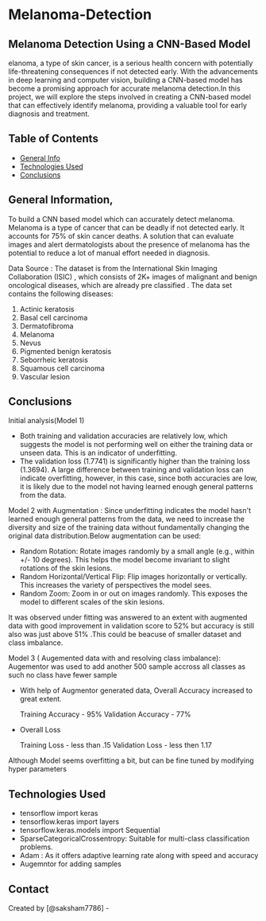 # Melanoma-Detection

## Melanoma Detection Using a CNN-Based Model
> 
elanoma, a type of skin cancer, is a serious health concern with potentially life-threatening consequences if not detected early. With the advancements in deep learning and computer vision,
 building a CNN-based model has become a promising approach for accurate melanoma detection.In this project, we will explore the steps involved in creating a CNN-based model that can 
 effectively identify melanoma, providing a valuable tool for early diagnosis and treatment.


## Table of Contents
* [General Info](#general-information)
* [Technologies Used](#technologies-used)
* [Conclusions](#conclusions)



## General Information,
To build a CNN based model which can accurately detect melanoma. Melanoma is a type of cancer that can be deadly if not detected early. It accounts for 75% of skin cancer deaths. 
A solution that can evaluate images and alert dermatologists about the presence of melanoma has the potential to reduce a lot of manual effort needed in diagnosis.

Data Source : The dataset is from the International Skin Imaging Collaboration (ISIC) , which consists of 2K+ images of malignant and benign oncological diseases, which are already pre classified .
The data set contains the following diseases:

1) Actinic keratosis
2) Basal cell carcinoma
3) Dermatofibroma
4) Melanoma
5) Nevus
6) Pigmented benign keratosis
7) Seborrheic keratosis
8) Squamous cell carcinoma
9) Vascular lesion


## Conclusions
Initial analysis(Model 1)
*  Both training and validation accuracies are relatively low, which suggests the model is not performing well on either the training data or unseen data. This is an indicator of underfitting.
*  The validation loss (1.7741) is significantly higher than the training loss (1.3694). A large difference between training and validation loss can indicate overfitting, however, in this case, since both accuracies are low, it is likely due to the model not having learned enough general patterns from the data.

Model 2 with Augmentation :
Since underfitting indicates the model hasn't learned enough general patterns from the data, we need to increase the diversity and size of the training data without fundamentally changing the original data distribution.Below augmentation can be used:

*  Random Rotation: Rotate images randomly by a small angle (e.g., within +/- 10 degrees). This helps the model become invariant to slight rotations of the skin lesions.
*  Random Horizontal/Vertical Flip: Flip images horizontally or vertically. This increases the variety of perspectives the model sees.
*  Random Zoom: Zoom in or out on images randomly. This exposes the model to different scales of the skin lesions.

It was observed under fitting was answered to an extent with augmented data with good improvement in validation score to 52% but accuracy is still also was just above 51% .This could be beacuse of smaller dataset and class imbalance.

Model 3 ( Augemented data with and resolving class imbalance):
Augementor was used to add another 500 sample accross all classes as such no class have fewer sample
* With help of Augmentor generated data, Overall Accuracy increased to great extent.

  Training Accuracy - 95%
  Validation Accuracy - 77%

* Overall Loss

  Training Loss - less than .15
  Validation Loss - less then 1.17

Although Model seems overfitting a bit, but can be fine tuned by modifying hyper parameters






<!-- You don't have to answer all the questions - just the ones relevant to your project. -->


## Technologies Used
- tensorflow import keras
- tensorflow.keras import layers
- tensorflow.keras.models import Sequential
- SparseCategoricalCrossentropy:  Suitable for multi-class classification problems.
- Adam : As it offers adaptive learning rate along with speed and accuracy
- Augemntor for adding samples


## Contact
Created by [@saksham7786] -  
